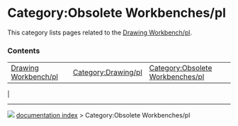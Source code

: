 # Category:Obsolete Workbenches/pl
This category lists pages related to the [Drawing Workbench/pl](Drawing_Workbench/pl.md).

### Contents

|     |     |     |
| --- | --- | --- |
| [Drawing Workbench/pl](Drawing_Workbench/pl.md) | [Category:Drawing/pl](Category_Drawing/pl.md) | [Category:Obsolete Workbenches/pl](Category_Obsolete_Workbenches/pl.md) |
|



---
![](images/Right_arrow.png) [documentation index](../README.md) > Category:Obsolete Workbenches/pl
